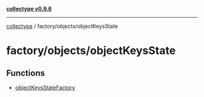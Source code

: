 [**collectype v0.9.6**](../../../README.md)

***

[collectype](../../../modules.md) / factory/objects/objectKeysState

# factory/objects/objectKeysState

## Functions

- [objectKeysStateFactory](functions/objectKeysStateFactory.md)
